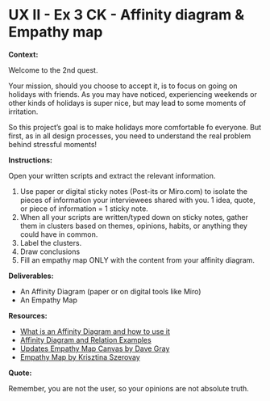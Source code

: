 # UX II - Ex 3 CK - Affinity diagram & Empathy map

**Context:** 

Welcome to the 2nd quest. 

Your mission, should you choose to accept it, is to focus on going on holidays with friends. As you may have noticed, experiencing weekends or other kinds of holidays is super nice, but may lead to some moments of irritation. 

So this project’s goal is to make holidays more comfortable fo everyone. But first, as in all design processes, you need to understand the real problem behind stressful moments!

**Instructions:**

Open your written scripts and extract the relevant information. 

1. Use paper or digital sticky notes (Post-its or Miro.com) to isolate the pieces of information your interviewees shared with you. 
1 idea, quote, or piece of information = 1 sticky note. 
2. When all your scripts are written/typed down on sticky notes, gather them in clusters based on themes, opinions, habits, or anything they could have in common. 
3. Label the clusters.
4. Draw conclusions
5. Fill an empathy map ONLY with the content from your affinity diagram.

**Deliverables:** 

- An Affinity Diagram (paper or on digital tools like Miro)
- An Empathy Map

**Resources:** 

- [What is an Affinity Diagram and how to use it](https://miro.com/blog/create-affinity-diagrams/)
- [Affinity Diagram and Relation Examples](https://www.youtube.com/watch?v=VngWHIE4k9s)
- [Updates Empathy Map Canvas by Dave Gray](https://medium.com/the-xplane-collection/updated-empathy-map-canvas-46df22df3c8a)
- [Empathy Map by Krisztina Szerovay](https://uxknowledgebase.com/empathy-map-ca037e7686b6)

**Quote:** 

Remember, you are not the user, so your opinions are not absolute truth.

